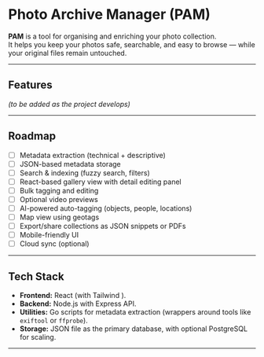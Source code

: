 # Photo Archive Manager (PAM)

**PAM** is a tool for organising and enriching your photo collection.  
It helps you keep your photos safe, searchable, and easy to browse — while your original files remain untouched.

---

## Features

*(to be added as the project develops)*

---

## Roadmap

- [ ] Metadata extraction (technical + descriptive)  
- [ ] JSON-based metadata storage  
- [ ] Search & indexing (fuzzy search, filters)  
- [ ] React-based gallery view with detail editing panel  
- [ ] Bulk tagging and editing  
- [ ] Optional video previews  
- [ ] AI-powered auto-tagging (objects, people, locations)  
- [ ] Map view using geotags  
- [ ] Export/share collections as JSON snippets or PDFs  
- [ ] Mobile-friendly UI  
- [ ] Cloud sync (optional)  

---

## Tech Stack

- **Frontend:** React (with Tailwind ).  
- **Backend:** Node.js with Express API.  
- **Utilities:** Go scripts for metadata extraction (wrappers around tools like `exiftool` or `ffprobe`).  
- **Storage:** JSON file as the primary database, with optional PostgreSQL for scaling.  

---

